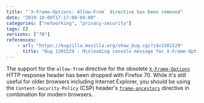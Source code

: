 ```yaml
---
title: "`X-Frame-Options: Allow-From` directive has been removed"
date: "2019-10-08T17:17:00-04:00"
categories: ["networking", "privacy-security"]
tags: []
versions: ["70"]
references:
    - url: "https://bugzilla.mozilla.org/show_bug.cgi?id=1301529"
      title: "Bug 1301529 - Misleading console message for X-Frame-Options Allow-From mismatch (remove X-Frame-Options: allow-from)"
---
```

The support for the `allow-from` directive for the obsolete [`X-Frame-Options`](https://developer.mozilla.org/docs/Web/HTTP/Headers/X-Frame-Options) HTTP response header has been dropped with Firefox 70. While it's still useful for older browsers including Internet Explorer, you should be using the `Content-Security-Policy` (CSP) header's [`frame-ancestors`](https://developer.mozilla.org/docs/Web/HTTP/Headers/Content-Security-Policy/frame-ancestors) directive in combination for modern browsers.
